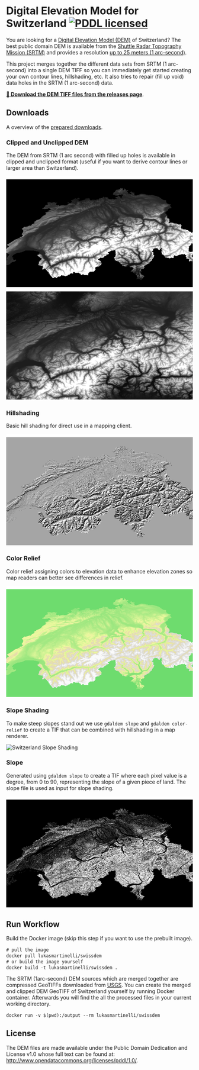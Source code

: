 # Digital Elevation Model for Switzerland [![PDDL licensed](https://img.shields.io/badge/license-PDDL-blue.svg)](https://github.com/lukasmartinelli/swissdem#license)

You are looking for a [Digital Elevation Model (DEM)](https://en.wikipedia.org/wiki/Digital_elevation_model) of Switzerland?
The best public domain DEM is available from the [Shuttle Radar Topography Mission (SRTM)](https://en.wikipedia.org/wiki/Shuttle_Radar_Topography_Mission)
and provides a resolution [up to 25 meters (1 arc-second)](https://lta.cr.usgs.gov/SRTM1Arc).

This project merges together the different data sets from SRTM (1 arc-second) into a single DEM TIFF
so you can immediately get started creating your own contour lines, hillshading, etc. It also tries to repair (fill up void) data holes in the SRTM (1 arc-second) data.

[**:open_file_folder: Download the DEM TIFF files from the releases page**](https://github.com/lukasmartinelli/swissdem/releases/latest).

## Downloads

A overview of the [prepared downloads](https://github.com/lukasmartinelli/swissdem/releases/latest).

### Clipped and Unclipped DEM

The DEM from SRTM (1 arc second) with filled up holes is available in clipped and unclipped format (useful if you want to derive contour lines or larger area than Switzerland).

![Switzerland DEM Clipped](demo/switzerland_dem_clipped.png)
![Switzerland DEM Unclipped](demo/switzerland_dem_unclipped.png)

### Hillshading

Basic hill shading for direct use in a mapping client.

![Switzerland Hillshading](demo/switzerland_hillshade.png)

### Color Relief

Color relief assigning colors to elevation data to enhance elevation zones so map readers
can better see differences in relief.

![Switzerland Hillshading](demo/switzerland_relief.png)

### Slope Shading

To make steep slopes stand out we use `gdaldem slope` and `gdaldem color-relief` to
create a TIF that can be combined with hillshading in a map renderer.

![Switzerland Slope Shading](demo/switzerland_slopeshading.png)

### Slope

Generated using `gdaldem slope` to create a TIF where each pixel value is a degree, from 0 to 90, representing the slope of a given piece of land. The slope file is used as input for slope shading.

![Switzerland Slope](demo/switzerland_slope.png)


## Run Workflow

Build the Docker image (skip this step if you want to use the prebuilt image).

```
# pull the image
docker pull lukasmartinelli/swissdem
# or build the image yourself
docker build -t lukasmartinelli/swissdem .
```

The SRTM (1arc-second) DEM sources which are merged together are compressed GeoTIFFs downloaded from [USGS](http://earthexplorer.usgs.gov).  You can create the merged and clipped DEM GeoTIFF of Switzerland yourself by running Docker container.
Afterwards you will find the all the processed files in your current working directory.

```
docker run -v $(pwd):/output --rm lukasmartinelli/swissdem
```

## License

The DEM files are made available under the Public Domain Dedication and License v1.0 whose full text can be found at: http://www.opendatacommons.org/licenses/pddl/1.0/.
